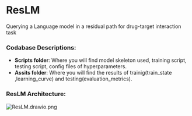 # ResLM
Querying a Language model in a residual path for drug-target interaction task


### Codabase Descriptions:
* **Scripts folder**: Where you will find model skeleton used, training script, testing script, config files of hyperparameters.
* **Assits folder**: Where you will find the results of trainig(train_state ,learning_curve) and testing(evaluation_metrics).


### ResLM Architecture:


![ResLM.drawio.png](attachment:ResLM.drawio.png)

```python

```
